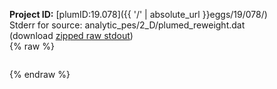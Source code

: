 **Project ID:** [plumID:19.078]({{ '/' | absolute_url }}eggs/19/078/)  
Stderr for source:  analytic_pes/2_D/plumed_reweight.dat   
(download [zipped raw stdout](plumed_reweight.dat.plumed_master.stdout.txt.zip))  
{% raw %}
<pre>
</pre>
{% endraw %}
